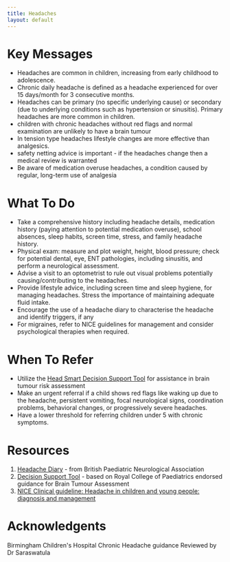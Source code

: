 ```yaml
---
title: Headaches
layout: default
---
```

# Key Messages

- Headaches are common in children, increasing from early childhood to adolescence.
- Chronic daily headache is defined as a headache experienced for over 15 days/month for 3 consecutive months.
- Headaches can be primary (no specific underlying cause) or secondary (due to underlying conditions such as hypertension or sinusitis). Primary headaches are more common in children.
- children with chronic headaches without red flags and normal examination are unlikely to have a brain tumour
- In tension type headaches lifestyle changes are more effective than analgesics.
- safety netting advice is important - if the headaches change then a medical review is warranted
- Be aware of medication overuse headaches, a condition caused by regular, long-term use of analgesia


# What To Do
- Take a comprehensive history including headache details, medication history (paying attention to potential medication overuse), school absences, sleep habits, screen time, stress, and family headache history.
- Physical exam: measure and plot weight, height, blood pressure; check for potential dental, eye, ENT pathologies, including sinusitis, and perform a neurological assessment.
- Advise a visit to an optometrist to rule out visual problems potentially causing/contributing to the headaches.
- Provide lifestyle advice, including screen time and sleep hygiene, for managing headaches. Stress the importance of maintaining adequate fluid intake.
- Encourage the use of a headache diary to characterise the headache and identify triggers, if any
- For migraines, refer to NICE guidelines for management and consider psychological therapies when required.

# When To Refer

- Utilize the [Head Smart Decision Support Tool](https://www.headsmart.org.uk/clinical/decision-support-tool/?cache=clear) for assistance in brain tumour risk assessment
- Make an urgent referral if a child shows red flags like waking up due to the headache, persistent vomiting, focal neurological signs, coordination problems, behavioral changes, or progressively severe headaches.
- Have a lower threshold for referring children under 5 with chronic symptoms.

# Resources

1. [Headache Diary](https://bpna.org.uk/audit/Headache%20diary.PDF) - from British Paediatric Neurological Association
2. [Decision Support Tool](https://www.headsmart.org.uk/clinical/decision-support-tool/?cache=clear) - based on Royal College of Paediatrics endorsed guidance for Brain Tumour Assessment
3. [NICE Clinical guideline: Headache in children and young people: diagnosis and management](https://www.nice.org.uk/guidance/cg150)


# Acknowledgents
Birmingham Children's Hospital Chronic Headache guidance
Reviewed by Dr Saraswatula
